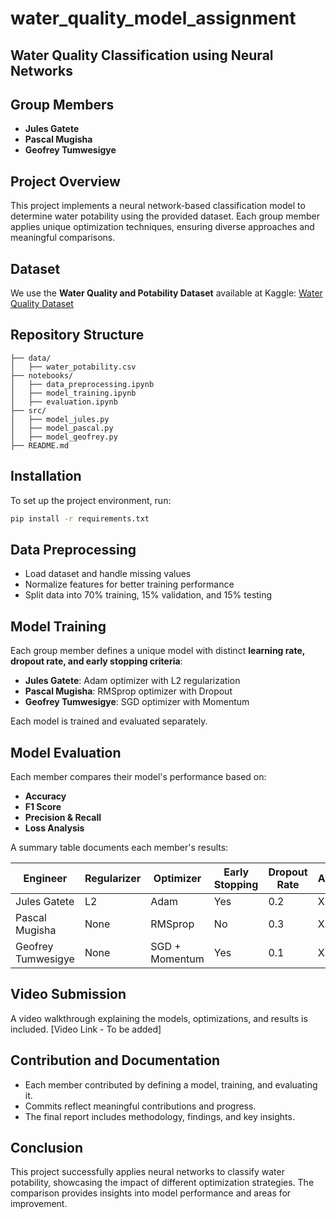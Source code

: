 # water_quality_model_assignment

## Water Quality Classification using Neural Networks

## Group Members
- **Jules Gatete**
- **Pascal Mugisha**
- **Geofrey Tumwesigye**

## Project Overview
This project implements a neural network-based classification model to determine water potability using the provided dataset. Each group member applies unique optimization techniques, ensuring diverse approaches and meaningful comparisons.

## Dataset
We use the **Water Quality and Potability Dataset** available at Kaggle:
[Water Quality Dataset](https://www.kaggle.com/datasets/uom190346a/water-quality-and-potability?select=water_potability.csv)

## Repository Structure
```
├── data/
│   ├── water_potability.csv
├── notebooks/
│   ├── data_preprocessing.ipynb
│   ├── model_training.ipynb
│   ├── evaluation.ipynb
├── src/
│   ├── model_jules.py
│   ├── model_pascal.py
│   ├── model_geofrey.py
├── README.md
```

## Installation
To set up the project environment, run:
```bash
pip install -r requirements.txt
```

## Data Preprocessing
- Load dataset and handle missing values
- Normalize features for better training performance
- Split data into 70% training, 15% validation, and 15% testing

## Model Training
Each group member defines a unique model with distinct **learning rate, dropout rate, and early stopping criteria**:
- **Jules Gatete**: Adam optimizer with L2 regularization
- **Pascal Mugisha**: RMSprop optimizer with Dropout
- **Geofrey Tumwesigye**: SGD optimizer with Momentum

Each model is trained and evaluated separately.

## Model Evaluation
Each member compares their model's performance based on:
- **Accuracy**
- **F1 Score**
- **Precision & Recall**
- **Loss Analysis**

A summary table documents each member's results:

| Engineer | Regularizer | Optimizer | Early Stopping | Dropout Rate | Accuracy | F1 Score | Recall | Precision |
|----------|------------|-----------|---------------|-------------|---------|---------|--------|----------|
| Jules Gatete | L2 | Adam | Yes | 0.2 | X.XX | X.XX | X.XX | X.XX |
| Pascal Mugisha | None | RMSprop | No | 0.3 | X.XX | X.XX | X.XX | X.XX |
| Geofrey Tumwesigye | None | SGD + Momentum | Yes | 0.1 | X.XX | X.XX | X.XX | X.XX |

## Video Submission
A video walkthrough explaining the models, optimizations, and results is included. 
[Video Link - To be added]

## Contribution and Documentation
- Each member contributed by defining a model, training, and evaluating it.
- Commits reflect meaningful contributions and progress.
- The final report includes methodology, findings, and key insights.

## Conclusion
This project successfully applies neural networks to classify water potability, showcasing the impact of different optimization strategies. The comparison provides insights into model performance and areas for improvement.
